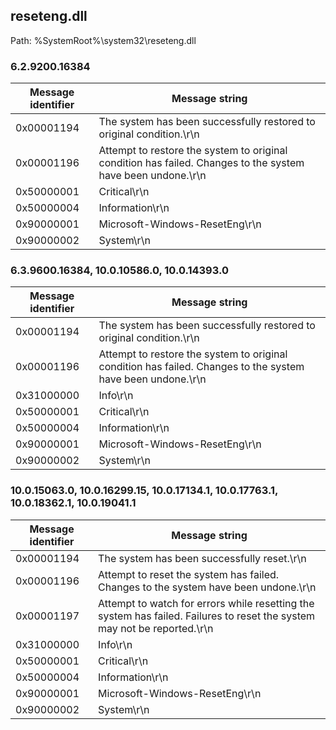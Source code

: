 ## reseteng.dll

Path: %SystemRoot%\system32\reseteng.dll

### 6.2.9200.16384

Message identifier | Message string
--- | ---
0x00001194 | The system has been successfully restored to original condition.\r\n
0x00001196 | Attempt to restore the system to original condition has failed. Changes to the system have been undone.\r\n
0x50000001 | Critical\r\n
0x50000004 | Information\r\n
0x90000001 | Microsoft-Windows-ResetEng\r\n
0x90000002 | System\r\n

### 6.3.9600.16384, 10.0.10586.0, 10.0.14393.0

Message identifier | Message string
--- | ---
0x00001194 | The system has been successfully restored to original condition.\r\n
0x00001196 | Attempt to restore the system to original condition has failed. Changes to the system have been undone.\r\n
0x31000000 | Info\r\n
0x50000001 | Critical\r\n
0x50000004 | Information\r\n
0x90000001 | Microsoft-Windows-ResetEng\r\n
0x90000002 | System\r\n

### 10.0.15063.0, 10.0.16299.15, 10.0.17134.1, 10.0.17763.1, 10.0.18362.1, 10.0.19041.1

Message identifier | Message string
--- | ---
0x00001194 | The system has been successfully reset.\r\n
0x00001196 | Attempt to reset the system has failed. Changes to the system have been undone.\r\n
0x00001197 | Attempt to watch for errors while resetting the system has failed. Failures to reset the system may not be reported.\r\n
0x31000000 | Info\r\n
0x50000001 | Critical\r\n
0x50000004 | Information\r\n
0x90000001 | Microsoft-Windows-ResetEng\r\n
0x90000002 | System\r\n
